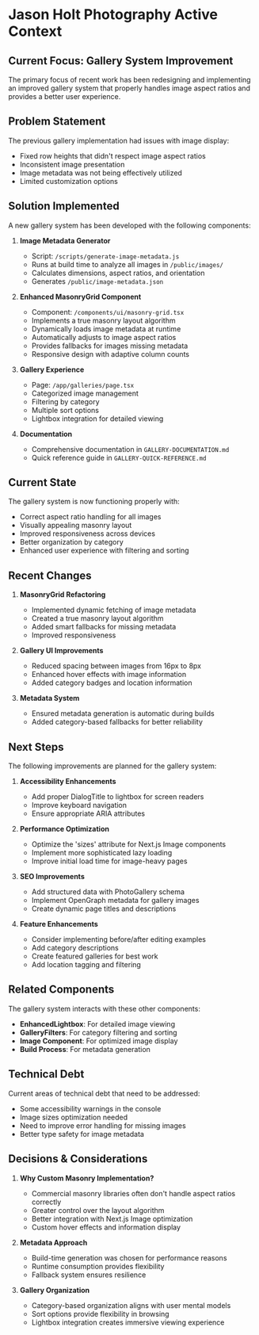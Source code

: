# Jason Holt Photography Active Context

## Current Focus: Gallery System Improvement

The primary focus of recent work has been redesigning and implementing an improved gallery system that properly handles image aspect ratios and provides a better user experience.

## Problem Statement

The previous gallery implementation had issues with image display:
- Fixed row heights that didn't respect image aspect ratios
- Inconsistent image presentation
- Image metadata was not being effectively utilized
- Limited customization options

## Solution Implemented

A new gallery system has been developed with the following components:

1. **Image Metadata Generator**
   - Script: `/scripts/generate-image-metadata.js`
   - Runs at build time to analyze all images in `/public/images/`
   - Calculates dimensions, aspect ratios, and orientation
   - Generates `/public/image-metadata.json`

2. **Enhanced MasonryGrid Component**
   - Component: `/components/ui/masonry-grid.tsx`
   - Implements a true masonry layout algorithm
   - Dynamically loads image metadata at runtime
   - Automatically adjusts to image aspect ratios
   - Provides fallbacks for images missing metadata
   - Responsive design with adaptive column counts

3. **Gallery Experience**
   - Page: `/app/galleries/page.tsx`
   - Categorized image management
   - Filtering by category
   - Multiple sort options
   - Lightbox integration for detailed viewing

4. **Documentation**
   - Comprehensive documentation in `GALLERY-DOCUMENTATION.md`
   - Quick reference guide in `GALLERY-QUICK-REFERENCE.md`

## Current State

The gallery system is now functioning properly with:
- Correct aspect ratio handling for all images
- Visually appealing masonry layout
- Improved responsiveness across devices
- Better organization by category
- Enhanced user experience with filtering and sorting

## Recent Changes

1. **MasonryGrid Refactoring**
   - Implemented dynamic fetching of image metadata
   - Created a true masonry layout algorithm
   - Added smart fallbacks for missing metadata
   - Improved responsiveness

2. **Gallery UI Improvements**
   - Reduced spacing between images from 16px to 8px
   - Enhanced hover effects with image information
   - Added category badges and location information

3. **Metadata System**
   - Ensured metadata generation is automatic during builds
   - Added category-based fallbacks for better reliability

## Next Steps

The following improvements are planned for the gallery system:

1. **Accessibility Enhancements**
   - Add proper DialogTitle to lightbox for screen readers
   - Improve keyboard navigation
   - Ensure appropriate ARIA attributes

2. **Performance Optimization**
   - Optimize the 'sizes' attribute for Next.js Image components
   - Implement more sophisticated lazy loading
   - Improve initial load time for image-heavy pages

3. **SEO Improvements**
   - Add structured data with PhotoGallery schema
   - Implement OpenGraph metadata for gallery images
   - Create dynamic page titles and descriptions

4. **Feature Enhancements**
   - Consider implementing before/after editing examples
   - Add category descriptions
   - Create featured galleries for best work
   - Add location tagging and filtering

## Related Components

The gallery system interacts with these other components:
- **EnhancedLightbox**: For detailed image viewing
- **GalleryFilters**: For category filtering and sorting
- **Image Component**: For optimized image display
- **Build Process**: For metadata generation

## Technical Debt

Current areas of technical debt that need to be addressed:
- Some accessibility warnings in the console
- Image sizes optimization needed
- Need to improve error handling for missing images
- Better type safety for image metadata

## Decisions & Considerations

1. **Why Custom Masonry Implementation?**
   - Commercial masonry libraries often don't handle aspect ratios correctly
   - Greater control over the layout algorithm
   - Better integration with Next.js Image optimization
   - Custom hover effects and information display

2. **Metadata Approach**
   - Build-time generation was chosen for performance reasons
   - Runtime consumption provides flexibility
   - Fallback system ensures resilience

3. **Gallery Organization**
   - Category-based organization aligns with user mental models
   - Sort options provide flexibility in browsing
   - Lightbox integration creates immersive viewing experience
